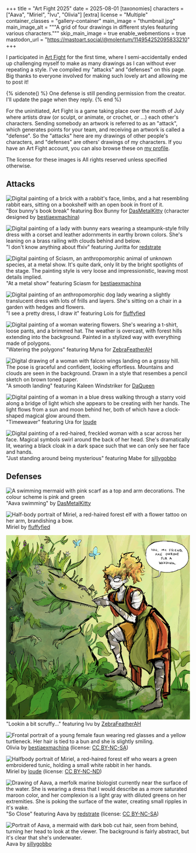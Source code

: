 +++
title = "Art Fight 2025"
date = 2025-08-01
[taxonomies]
characters = ["Aava", "Miriel", "Ivu", "Olivia"]
[extra]
license = "Multiple"
container_classes = "gallery-container"
main_image = "thumbnail.jpg"
main_image_alt = """A grid of four drawings in different styles featuring various characters."""
skip_main_image = true
enable_webmentions = true
mastodon_url = "https://mastoart.social/@molentum/114954252095833210"
+++

I participated in [Art Fight] for the first time,
where I semi-accidentally ended up challenging myself
to make as many drawings as I can without ever repeating a style.
I've compiled my "attacks" and "defenses" on this page.
Big thanks to everyone involved for making such lovely art
and allowing me to post it!

<!-- more -->

{% sidenote() %}
One defense is still pending permission from the creator.
I'll update the page when they reply.
{% end %}

For the uninitiated, Art Fight is a game taking place over the month of July
where artists draw (or sculpt, or animate, or crochet, or ...) each other's characters.
Sending somebody an artwork is referred to as an "attack",
which generates points for your team,
and receiving an artwork is called a "defense".
So the "attacks" here are my drawings of other people's characters,
and "defenses" are others' drawings of my characters.
If you have an Art Fight account, you can also browse these on [my profile].

The license for these images is All rights reserved unless specified otherwise.


## Attacks

![Digital painting of a brick with a rabbit's face, limbs, and a hat resembling rabbit ears,
sitting on a bookshelf with an open book in front of it.](af_attack_box_bunny.jpg)
"Box bunny's book break" featuring Box Bunny for [DasMetalKitty] (character designed by [bestiaexmachina])

![Digital painting of a lady with bunny ears wearing a steampunk-style frilly dress
with a corset and leather adornments in earthy brown colors.
She's leaning on a brass railing with clouds behind and below.](af_attack_juritta.jpg)
"I don't know anything about ffxiv" featuring Juritta for [redstrate]

![Digital painting of Sciasm, an anthropomorphic animal of unknown species, at a metal show.
It's quite dark, only lit by the bright spotlights of the stage.
The painting style is very loose and impressionistic, leaving most details implied.](af_attack_sciasm.jpg)
"At a metal show" featuring Sciasm for [bestiaexmachina]

![Digital painting of an anthropomorphic dog lady wearing a slightly translucent dress
with lots of frills and layers. She's sitting on a chair in a garden with hedges and flowers.](af_attack_lois.jpg)
"I see a pretty dress, I draw it" featuring Lois for [fluffyfied]

![Digital painting of a woman watering flowers.
She's wearing a t-shirt, loose pants, and a brimmed hat.
The weather is overcast, with forest hills extending into the background.
Painted in a stylized way with everything made of polygons.](af_attack_myna.jpg)
"Watering the polygons" featuring Myna for [ZebraFeatherAH]

![Digital drawing of a woman with falcon wings landing on a grassy hill.
The pose is graceful and confident, looking effortless. Mountains and clouds are seen in the background.
Drawn in a style that resembes a pencil sketch on brown toned paper.](af_attack_kaleen.jpg)
"A smooth landing" featuring Kaleen Windstriker for [DaQueen]

![Digital painting of a woman in a blue dress walking through a starry void
along a bridge of light which she appears to be creating with her hands.
The light flows from a sun and moon behind her,
both of which have a clock-shaped magical glow around them.](af_attack_ura.jpg)
"Timeweaver" featuring Ura for [loude]

![Digital painting of a red-haired, freckled woman with a scar across her face.
Magical symbols swirl around the back of her head. She's dramatically lit,
wearing a black cloak in a dark space such that we can only see her face and hands.](af_attack_mabe.jpg)
"Just standing around being mysterious" featuring Mabe for [sillygobbo]


## Defenses

![A swimming mermaid with pink scarf as a top and arm decorations.
The colour scheme is pink and green](af_defense_aava_dasmetalkitty.jpg)
"Aava swimming" by [DasMetalKitty]

![Half-body portrait of Miriel, a red-haired forest elf 
with a flower tattoo on her arm, brandishing a bow.](af_defense_miriel_fluffyfied.jpg)
Miriel by [fluffyfied]

![Ivu is saying to a sentient boulder, "you, my friend, are overdue for a weeding"](af_defense_ivu_zebrafeatherah.jpg)
"Lookin a bit scruffy..." featuring Ivu by [ZebraFeatherAH]

![Frontal portrait of a young female faun wearing red glasses and a yellow turtleneck.
Her hair is tied to a bun and she is slightly smiling.](af_defense_olivia_bestiaexmachina.jpg)
Olivia by [bestiaexmachina] (license: [CC BY-NC-SA])

![Halfbody portrait of Miriel, a red-haired forest elf who wears a green embroidered tunic,
holding a small white rabbit in her hands.](af_defense_miriel_loude.jpg)
Miriel by [loude] (license: [CC BY-NC-ND])

![Drawing of Aava, a merfolk marine biologist currently near the surface of the water.
She is wearing a dress that I would describe as a more saturated maroon color,
and her complexion is a light gray with diluted greens on her extremities.
She is poking the surface of the water, creating small ripples in it's wake.](af_defense_aava_redstrate.jpg)
"So Close" featuring Aava by [redstrate] (license: [CC BY-NC-SA])

![Portrait of Aava, a mermaid with dark bob cut hair, seen from behind, turning her head to look at the viewer.
The background is fairly abstract, but it's clear that she's underwater.](af_defense_aava_sillygobbo.jpg)
Aava by [sillygobbo]


[art fight]: https://artfight.net/
[my profile]: https://artfight.net/~Molentum
[DasMetalKitty]: https://mastoart.social/@Kitty
[bestiaexmachina]: https://artfight.net/~bestiaexmachina
[redstrate]: https://redstrate.com/
[fluffyfied]: https://fluffyfied.carrd.co/
[ZebraFeatherAH]: https://sunny.garden/@ZebraFeatherAH
[DaQueen]: https://artfight.net/~DaQueen
[loude]: https://mastodon.art/@loude
[sillygobbo]: https://bsky.app/profile/sillygobbo.bsky.social

[CC BY-SA]: https://creativecommons.org/licenses/by-sa/4.0/
[CC BY-NC-SA]: https://creativecommons.org/licenses/by-nc-sa/4.0/
[CC BY-NC-ND]: https://creativecommons.org/licenses/by-nc-nd/4.0/
